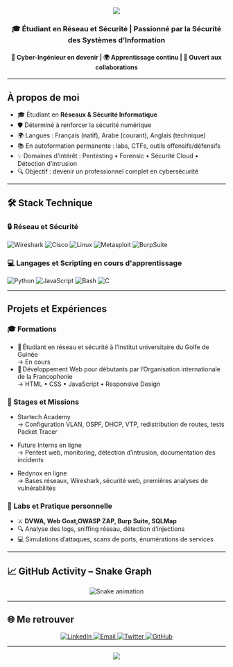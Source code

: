 <!-- HEADER -->
<div align="center">
  <img src="https://capsule-render.vercel.app/api?type=waving&color=0:4facfe,100:00f2fe&height=180&section=header&text=Issa%20Hassan%20Youssouf&fontSize=40&fontColor=ffffff&animation=fadeIn&fontAlignY=35"/>
</div>

<h3 align="center">🎓 Étudiant en Réseau et Sécurité | Passionné par la Sécurité des Systèmes d’Information</h3>
<h4 align="center">🚀 Cyber-Ingénieur en devenir | 🌍 Apprentissage continu | 🤝 Ouvert aux collaborations</h4>

---

## À propos de moi

- 🎓 Étudiant en **Réseaux & Sécurité Informatique**  
- 🛡️ Déterminé à renforcer la sécurité numérique  
- 🌍 Langues : Français (natif), Arabe (courant), Anglais (technique)  
- 📚 En autoformation permanente : labs, CTFs, outils offensifs/défensifs  
- 💡 Domaines d’intérêt : Pentesting • Forensic • Sécurité Cloud • Détection d’intrusion  
- 🔍 Objectif : devenir un professionnel complet en cybersécurité  

---

## 🛠️ Stack Technique

### 🔒 Réseau et Sécurité
![Wireshark](https://img.shields.io/badge/Wireshark-1679A7?style=flat&logo=wireshark&logoColor=white)
![Cisco](https://img.shields.io/badge/Cisco-1BA0D7?style=flat&logo=cisco&logoColor=white)
![Linux](https://img.shields.io/badge/Linux-FCC624?style=flat&logo=linux&logoColor=black)
![Metasploit](https://img.shields.io/badge/Metasploit-2E86C1?style=flat&logo=metasploit&logoColor=white)
![BurpSuite](https://img.shields.io/badge/BurpSuite-FF6633?style=flat&logo=burp-suite&logoColor=white)

### 💻 Langages et Scripting en cours d'apprentissage
![Python](https://img.shields.io/badge/Python-3776AB?style=flat&logo=python&logoColor=white)
![JavaScript](https://img.shields.io/badge/JavaScript-F7DF1E?style=flat&logo=javascript&logoColor=black)
![Bash](https://img.shields.io/badge/Bash-121011?style=flat&logo=gnubash&logoColor=white)
![C](https://img.shields.io/badge/C-00599C?style=flat&logo=c&logoColor=white)

---

## Projets et Expériences

### 🎓 Formations
- 📘 Étudiant en réseau et sécurité à l’Institut universitaire du Golfe de Guinée  
  → En cours
- 📘 Développement Web pour débutants par l’Organisation internationale de la Francophonie  
  → HTML • CSS • JavaScript • Responsive Design

### 🏢 Stages et Missions
- Startech Academy  
  → Configuration VLAN, OSPF, DHCP, VTP, redistribution de routes, tests Packet Tracer

- Future Interns en ligne  
  → Pentest web, monitoring, détection d’intrusion, documentation des incidents

- Redynox en ligne  
  → Bases réseaux, Wireshark, sécurité web, premières analyses de vulnérabilités

### 🧬 Labs et Pratique personnelle  
- ⚔️ **DVWA, Web Goat,OWASP ZAP, Burp Suite, SQLMap**  
- 🔍 Analyse des logs, sniffing réseau, détection d’injections  
- 💻 Simulations d’attaques, scans de ports, énumérations de services

---

## 📈 GitHub Activity – Snake Graph

<div align="center">
  <img src="https://issahassanyoussouf.github.io/issahassanyoussouf/github-contribution-grid-snake.svg" alt="Snake animation" style="max-width: 100%;" />
</div>

---

## 🌐 Me retrouver

<div align="center">
  <a href="https://linkedin.com/in/issahassanyoussouf" target="_blank">
    <img src="https://img.shields.io/badge/LinkedIn-0A66C2?style=for-the-badge&logo=linkedin&logoColor=white" alt="LinkedIn" />
  </a>
  <a href="mailto:issahasyouf68@yahoo.com" target="_blank">
    <img src="https://img.shields.io/badge/YahooMail-6001D2?style=for-the-badge&logo=yahoo&logoColor=white" alt="Email" />
  </a>
  <a href="https://twitter.com/IssaHassanYouf" target="_blank">
    <img src="https://img.shields.io/badge/X-000000?style=for-the-badge&logo=twitter&logoColor=white" alt="Twitter" />
  </a>
  <a href="https://github.com/issahassanyoussouf" target="_blank">
    <img src="https://img.shields.io/badge/GitHub-171515?style=for-the-badge&logo=github&logoColor=white" alt="GitHub" />
  </a>
</div>

---

<div align="center">
  <img src="https://capsule-render.vercel.app/api?type=waving&color=0:00f2fe,100:4facfe&height=120&section=footer"/>
</div>
